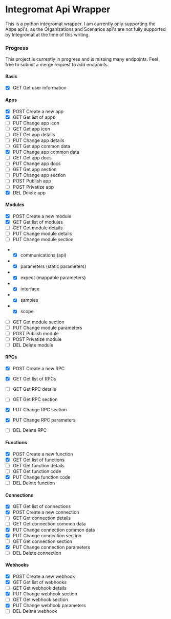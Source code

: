 # Integromat Api Wrapper
This is a python integromat wrapper. I am currently only supporting the Apps api's, as the Organizations and Scenarios api's are not fully supported by Integromat at the time of this writing. 

### Progress
This project is currently in progress and is missing many endpoints. Feel free to submit a merge request to add endpoints.

#### Basic
- [X] GET Get user information

#### Apps
- [X] POST Create a new app
- [X] GET Get list of apps
- [ ] PUT Change app icon
- [ ] GET Get app icon
- [ ] GET Get app details
- [ ] PUT Change app details
- [ ] GET Get app common data
- [X] PUT Change app common data
- [ ] GET Get app docs
- [ ] PUT Change app docs
- [ ] GET Get app section
- [ ] PUT Change app section
- [ ] POST Publish app
- [ ] POST Privatize app
- [X] DEL Delete app

#### Modules
- [X] POST Create a new module
- [X] GET Get list of modules
- [ ] GET Get module details
- [ ] PUT Change module details
- [ ] PUT Change module section
- - [X] communications (api)
- - [X] parameters (static parameters)
- - [X] expect (mappable parameters)
- - [X] interface 
- - [X] samples
- - [X] scope
- [ ] GET Get module section
- [ ] PUT Change module parameters
- [ ] POST Publish module
- [ ] POST Privatize module
- [ ] DEL Delete module

#### RPCs
- [X] POST Create a new RPC
- [X] GET Get list of RPCs
- [ ] GET Get RPC details
- [ ] GET Get RPC section
- [X] PUT Change RPC section
- [X] PUT Change RPC parameters
- [ ] DEL Delete RPC


#### Functions
- [X] POST Create a new function
- [X] GET Get list of functions
- [ ] GET Get function details
- [ ] GET Get function code
- [X] PUT Change function code
- [ ] DEL Delete function

#### Connections
- [X] GET Get list of connections
- [X] POST Create a new connection
- [ ] GET Get connection details
- [ ] GET Get connection common data
- [X] PUT Change connection common data
- [X] PUT Change connection section
- [ ] GET Get connection section
- [X] PUT Change connection parameters
- [ ] DEL Delete connection

#### Webhooks
- [X] POST Create a new webhook
- [X] GET Get list of webhooks
- [ ] GET Get webhook details
- [X] PUT Change webhook section
- [ ] GET Get webhook section
- [X] PUT Change webhook parameters
- [ ] DEL Delete webhook
